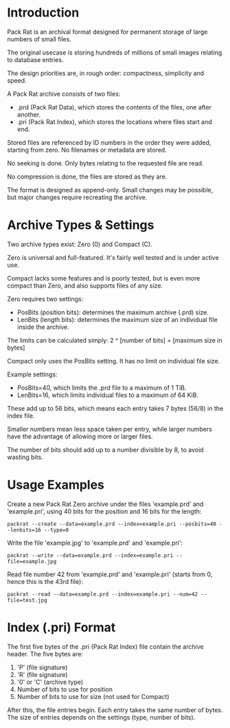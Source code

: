 Introduction
====

Pack Rat is an archival format designed for permanent storage of large numbers of small files.

The original usecase is storing hundreds of millions of small images relating to database entries.

The design priorities are, in rough order: compactness, simplicity and speed.

A Pack Rat archive consists of two files:
* .prd (Pack Rat Data), which stores the contents of the files, one after another.
* .pri (Pack Rat Index), which stores the locations where files start and end.

Stored files are referenced by ID numbers in the order they were added, starting from zero. No filenames or metadata are stored.

No seeking is done. Only bytes relating to the requested file are read.

No compression is done, the files are stored as they are.

The format is designed as append-only. Small changes may be possible, but major changes require recreating the archive.

Archive Types & Settings
====

Two archive types exist: Zero (0) and Compact (C).

Zero is universal and full-featured. It's fairly well tested and is under active use.

Compact lacks some features and is poorly tested, but is even more compact than Zero, and also supports files of any size.

Zero requires two settings:
* PosBits (position bits): determines the maximum archive (.prd) size.
* LenBits (length bits): determines the maximum size of an individual file inside the archive.

The limits can be calculated simply: 2 ^ [number of bits] = [maximum size in bytes]

Compact only uses the PosBits setting. It has no limit on individual file size.

Example settings:
* PosBits=40, which limits the .prd file to a maximum of 1 TiB.
* LenBits=16, which limits individual files to a maximum of 64 KiB.

These add up to 56 bits, which means each entry takes 7 bytes (56/8) in the index file.

Smaller numbers mean less space taken per entry, while larger numbers have the advantage of allowing more or larger files.

The number of bits should add up to a number divisible by 8, to avoid wasting bits.

Usage Examples
====

Create a new Pack Rat Zero archive under the files 'example.prd' and 'example.pri', using 40 bits for the position and 16 bits for the length:

`packrat --create --data=example.prd --index=example.pri --posbits=40 --lenbits=16 --type=0`

Write the file 'example.jpg' to 'example.prd' and 'example.pri':

`packrat --write --data=example.prd --index=example.pri --file=example.jpg`

Read file number 42 from 'example.prd' and 'example.pri' (starts from 0, hence this is the 43rd file):

`packrat --read --data=example.prd --index=example.pri --num=42 --file=test.jpg`

Index (.pri) Format
====

The first five bytes of the .pri (Pack Rat Index) file contain the archive header. The five bytes are:
1. 'P' (file signature)
2. 'R' (file signature)
3. '0' or 'C'  (archive type)
4. Number of bits to use for position
5. Number of bits to use for size (not used for Compact)

After this, the file entries begin. Each entry takes the same number of bytes. The size of entries depends on the settings (type, number of bits).
